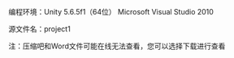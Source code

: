 编程环境：Unity 5.6.5f1（64位） Microsoft Visual Studio 2010

源文件名：project1

注：压缩吧和Word文件可能在线无法查看，您可以选择下载进行查看
